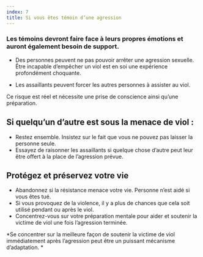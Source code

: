 ```yaml
---
index: 7
title: Si vous êtes témoin d’une agression
---
```

### Les témoins devront faire face à leurs propres émotions et auront également besoin de support.

*   Des personnes peuvent ne pas pouvoir arrêter une agression sexuelle. Être incapable d’empêcher un viol est en soi une expérience profondément choquante.

*   Les assaillants peuvent forcer les autres personnes à assister au viol.

Ce risque est réel et nécessite une prise de conscience ainsi qu’une préparation.

## Si quelqu’un d’autre est sous la menace de viol :

*   Restez ensemble. Insistez sur le fait que vous ne pouvez pas laisser la personne seule.
*   Essayez de raisonner les assaillants si quelque chose d’autre peut leur être offert à la place
de l’agression prévue.

## Protégez et préservez votre vie

*   Abandonnez si la résistance menace votre vie. Personne n’est aidé si vous êtes tué.
*   Si vous provoquez de la violence, il y a plus de chances que cela soit utilisé pendant ou après le viol.
*   Concentrez-vous sur votre préparation mentale pour aider et soutenir la victime de viol une fois l’agression terminée.

*Se concentrer sur la meilleure façon de soutenir la victime de viol immédiatement après l’agression peut être un puissant mécanisme d’adaptation. *